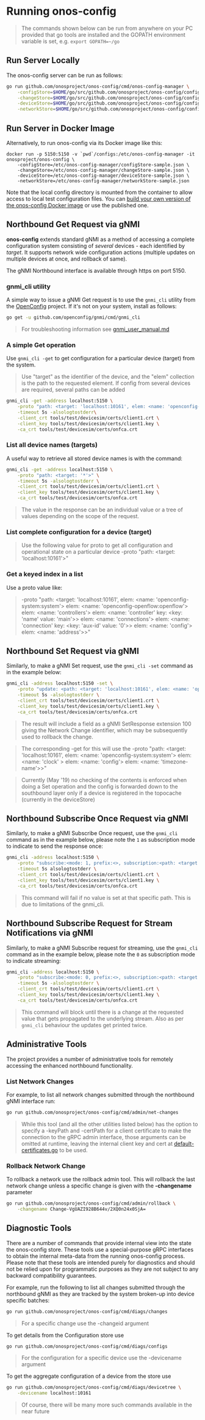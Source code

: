 # Running onos-config 

> The commands shown below can be run from anywhere on your PC provided that go tools are installed
> and the GOPATH environment variable is set, e.g. `export GOPATH=~/go`

## Run Server Locally
The onos-config server can be run as follows:
```bash
go run github.com/onosproject/onos-config/cmd/onos-config-manager \
    -configStore=$HOME/go/src/github.com/onosproject/onos-config/configs/configStore-sample.json \
    -changeStore=$HOME/go/src/github.com/onosproject/onos-config/configs/changeStore-sample.json \
    -deviceStore=$HOME/go/src/github.com/onosproject/onos-config/configs/deviceStore-sample.json \
    -networkStore=$HOME/go/src/github.com/onosproject/onos-config/configs/networkStore-sample.json
```

## Run Server in Docker Image
Alternatively, to run onos-config via its Docker image like this:
```
docker run -p 5150:5150 -v `pwd`/configs:/etc/onos-config-manager -it onosproject/onos-config \
    -configStore=/etc/onos-config-manager/configStore-sample.json \
    -changeStore=/etc/onos-config-manager/changeStore-sample.json \
    -deviceStore=/etc/onos-config-manager/deviceStore-sample.json \
    -networkStore=/etc/onos-config-manager/networkStore-sample.json
```
Note that the local config directory is mounted from the container to allow access to local
test configuration files. You can [build your own version of the onos-config Docker image](build.md) 
or use the published one.


## Northbound Get Request via gNMI
__onos-config__ extends standard gNMI as a method of accessing a complete
configuration system consisting of *several* devices - each identified by _target_.
It supports network wide configuration actions (multiple 
updates on multiple devices at once, and rollback of same).

The gNMI Northbound interface is available through https on port 5150.

### gnmi_cli utility
A simple way to issue a gNMI Get request is to use the `gnmi_cli` utility from
the [OpenConfig](https://github.com/openconfig/gnmi) project. If it's not on your system, install as follows:
```bash
go get -u github.com/openconfig/gnmi/cmd/gnmi_cli
```
> For troubleshooting information see [gnmi_user_manual.md](../tools/test/devicesim/gnmi_user_manual.md)

### A simple Get operation
Use `gnmi_cli -get` to get configuration for a particular device (target) from the system.
> Use "target" as the identifier of the device, and the "elem" collection is the path to the requested element.
> If config from several devices are required, several paths can be added
```bash
gnmi_cli -get -address localhost:5150 \
    -proto "path: <target: 'localhost:10161', elem: <name: 'openconfig-system:system'> elem:<name:'config'> elem: <name: 'motd-banner'>>" \
    -timeout 5s -alsologtostderr\
    -client_crt tools/test/devicesim/certs/client1.crt \
    -client_key tools/test/devicesim/certs/client1.key \
    -ca_crt tools/test/devicesim/certs/onfca.crt
```

### List all device names (targets)
A useful way to retrieve all stored device names is with the command:
```bash
gnmi_cli -get -address localhost:5150 \
    -proto "path: <target: '*'>" \
    -timeout 5s -alsologtostderr \
    -client_crt tools/test/devicesim/certs/client1.crt \
    -client_key tools/test/devicesim/certs/client1.key \
    -ca_crt tools/test/devicesim/certs/onfca.crt
```

> The value in the response can be an individual value or a tree of values depending
> on the scope of the request.

### List complete configuration for a device (target)
>Use the following value for proto to get all configuration and operational state on a particular device
>    -proto "path: <target: 'localhost:10161'>"

### Get a keyed index in a list
Use a proto value like:
>    -proto "path: <target: 'localhost:10161',
>         elem: <name: 'openconfig-system:system'>
>         elem: <name: 'openconfig-openflow:openflow'> elem: <name: 'controllers'>
>         elem: <name: 'controller' key: <key: 'name' value: 'main'>>
>         elem: <name: 'connections'> elem: <name: 'connection' key: <key: 'aux-id' value: '0'>>
>         elem: <name: 'config'> elem: <name: 'address'>>"

## Northbound Set Request via gNMI
Similarly, to make a gNMI Set request, use the `gnmi_cli -set` command as in the example below:

```bash
gnmi_cli -address localhost:5150 -set \
    -proto "update: <path: <target: 'localhost:10161', elem: <name: 'openconfig-system:system'> elem: <name: 'clock' > elem: <name: 'config'> elem: <name: 'timezone-name'>> val: <string_val: 'Europe/Paris'>>" \
    -timeout 5s -alsologtostderr \
    -client_crt tools/test/devicesim/certs/client1.crt \
    -client_key tools/test/devicesim/certs/client1.key \
    -ca_crt tools/test/devicesim/certs/onfca.crt
```

> The result will include a field as a gNMI SetResponse extension 100
> giving the Network Change identifier, which may be subsequently used
> to rollback the change.

> The corresponding -get for this will use the -proto
> "path: <target: 'localhost:10161', elem: <name: 'openconfig-system:system'> elem: <name: 'clock' > elem: <name: 'config'> elem: <name: 'timezone-name'>>"

> Currently (May '19) no checking of the contents is enforced when doing a Set operation
> and the config is forwarded down to the southbound layer only if a device is registered
> in the topocache (currently in the deviceStore)

## Northbound Subscribe Once Request via gNMI
Similarly, to make a gNMI Subscribe Once request, use the `gnmi_cli` command as in the example below, 
please note the `1` as subscription mode to indicate to send the response once:

```bash
gnmi_cli -address localhost:5150 \
    -proto "subscribe:<mode: 1, prefix:<>, subscription:<path: <target: 'localhost:10161', elem: <name: 'openconfig-system:system'> elem: <name: 'clock' > elem: <name: 'config'> elem: <name: 'timezone-name'>>>>" \
    -timeout 5s alsologtostderr \
    -client_crt tools/test/devicesim/certs/client1.crt \
    -client_key tools/test/devicesim/certs/client1.key \
    -ca_crt tools/test/devicesim/certs/onfca.crt
```

> This command will fail if no value is set at that specific path. This is due to limitations of the gnmi_cli.

## Northbound Subscribe Request for Stream Notifications via gNMI
Similarly, to make a gNMI Subscribe request for streaming, use the `gnmi_cli` command as in the example below, 
please note the `0` as subscription mode to indicate streaming:

```bash
gnmi_cli -address localhost:5150 \
    -proto "subscribe:<mode: 0, prefix:<>, subscription:<path: <target: 'localhost:10161', elem: <name: 'openconfig-system:system'> elem: <name: 'clock' > elem: <name: 'config'> elem: <name: 'timezone-name'>>>>" \
    -timeout 5s -alsologtostderr \
    -client_crt tools/test/devicesim/certs/client1.crt \
    -client_key tools/test/devicesim/certs/client1.key \
    -ca_crt tools/test/devicesim/certs/onfca.crt
```

> This command will block until there is a change at the requested value that gets
> propagated to the underlying stream. Also as per `gnmi_cli` behaviour the updates get printed twice. 

## Administrative Tools
The project provides a number of administrative tools for remotely accessing the enhanced northbound
functionality.

### List Network Changes
For example, to list all network changes submitted through the northbound gNMI interface run:
```bash
go run github.com/onosproject/onos-config/cmd/admin/net-changes
```
> While this tool (and all the other utilities listed below) has the option to
> specify a -keyPath and -certPath for a client certificate to make the connection
> to the gRPC admin interface, those arguments can be omitted at runtime, leaving
> the internal client key and cert at 
> [default-certificates.go](../pkg/certs/default-certificates.go) to be used.

### Rollback Network Change
To rollback a network use the rollback admin tool. This will rollback the last network
change unless a specific change is given with the **-changename** parameter
```bash
go run github.com/onosproject/onos-config/cmd/admin/rollback \
    -changename Change-VgUAZI928B644v/2XQ0n24x0SjA=
```

## Diagnostic Tools
There are a number of commands that provide internal view into the state the onos-config store.
These tools use a special-purpose gRPC interfaces to obtain the internal meta-data
from the running onos-config process. Please note that these tools are intended purely for
diagnostics and should not be relied upon for programmatic purposes as they are not subject
to any backward compatibility guarantees.

For example, run the following to list all changes submitted through the northbound gNMI 
as they are tracked by the system broken-up into device specific batches:
```bash
go run github.com/onosproject/onos-config/cmd/diags/changes
```
> For a specific change use the -changeid argument


To get details from the Configuration store use
```bash
go run github.com/onosproject/onos-config/cmd/diags/configs
```
> For the configuration for a specific device use the -devicename argument


To get the aggregate configuration of a device from the store use
```bash
go run github.com/onosproject/onos-config/cmd/diags/devicetree \
    -devicename localhost:10161
```

> Of course, there will be many more such commands available in the near future
